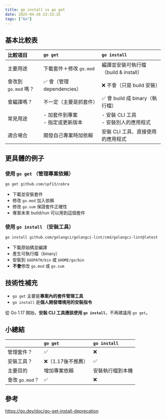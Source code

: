 ```yaml
---
title: go install vs go get
date: 2025-04-26 23:33:15
tags: ["Go"]
---
```

## 基本比較表

| 比較項目 | `go get` | `go install` |
|:---|:---|:---|
| 主要用途 | 下載套件＋修改 `go.mod` | 編譯並安裝可執行檔（build & install） |
| 會改到 `go.mod` 嗎？ | ✅ 會（管理 dependencies） | ❌ 不會（只是 build 安裝） |
| 會編譯嗎？ | 不一定（主要是抓套件） | ✅ 會 build 成 binary（執行檔） |
| 常見用途 | - 加套件到專案 <br> - 指定或更新版本 | - 安裝 CLI 工具 <br> - 安裝別人的應用程式 |
| 適合場合 | 開發自己專案時加依賴 | 安裝 CLI 工具、直接使用的應用程式 |

## 更具體的例子

### 使用 `go get` （管理專案依賴）

```bash
go get github.com/spf13/cobra
```

- 下載並安裝套件
- 修改 `go.mod` 加入依賴
- 修改 `go.sum` 保證套件正確性
- 專案未來 build/run 可以用到這個套件

### 使用 `go install` （安裝工具）

```bash
go install github.com/golangci/golangci-lint/cmd/golangci-lint@latest
```

- 下載原始碼並編譯
- 產生可執行檔（binary）
- 安裝到 `$GOPATH/bin` 或 `$HOME/go/bin`
- **不會**修改 `go.mod` 或 `go.sum`

## 技術性補充

- `go get` 主要是**專案內的套件管理工具**
- `go install` 是**個人開發環境用的安裝指令**

從 Go 1.17 開始，**安裝 CLI 工具應該使用 `go install`**，不再建議用 `go get`。

## 小總結

|  | `go get` | `go install` |
|:---|:---|:---|
| 管理套件？ | ✅ | ❌ |
| 安裝工具？ | ❌（1.17後不推薦） | ✅ |
| 主要目的 | 增加專案依賴 | 安裝執行檔到本機 |
| 會改 `go.mod`？ | ✅ | ❌ |

## 參考

https://go.dev/doc/go-get-install-deprecation
